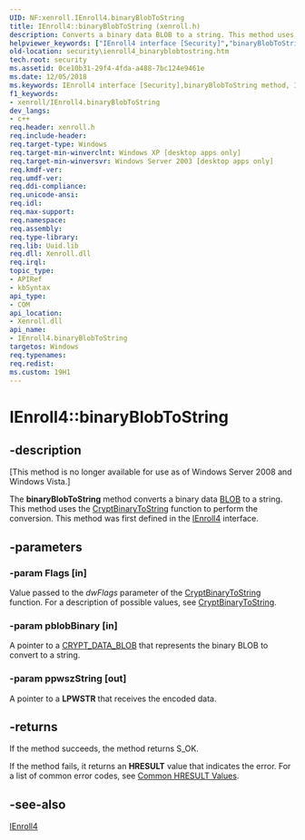 ```yaml
---
UID: NF:xenroll.IEnroll4.binaryBlobToString
title: IEnroll4::binaryBlobToString (xenroll.h)
description: Converts a binary data BLOB to a string. This method uses the CryptBinaryToString function to perform the conversion. This method was first defined in the IEnroll4 interface.
helpviewer_keywords: ["IEnroll4 interface [Security]","binaryBlobToString method","IEnroll4.binaryBlobToString","IEnroll4::binaryBlobToString","binaryBlobToString","binaryBlobToString method [Security]","binaryBlobToString method [Security]","IEnroll4 interface","security.ienroll4_binaryblobtostring","xenroll/IEnroll4::binaryBlobToString"]
old-location: security\ienroll4_binaryblobtostring.htm
tech.root: security
ms.assetid: 0ce10b31-29f4-4fda-a488-7bc124e9461e
ms.date: 12/05/2018
ms.keywords: IEnroll4 interface [Security],binaryBlobToString method, IEnroll4.binaryBlobToString, IEnroll4::binaryBlobToString, binaryBlobToString, binaryBlobToString method [Security], binaryBlobToString method [Security],IEnroll4 interface, security.ienroll4_binaryblobtostring, xenroll/IEnroll4::binaryBlobToString
f1_keywords:
- xenroll/IEnroll4.binaryBlobToString
dev_langs:
- c++
req.header: xenroll.h
req.include-header: 
req.target-type: Windows
req.target-min-winverclnt: Windows XP [desktop apps only]
req.target-min-winversvr: Windows Server 2003 [desktop apps only]
req.kmdf-ver: 
req.umdf-ver: 
req.ddi-compliance: 
req.unicode-ansi: 
req.idl: 
req.max-support: 
req.namespace: 
req.assembly: 
req.type-library: 
req.lib: Uuid.lib
req.dll: Xenroll.dll
req.irql: 
topic_type:
- APIRef
- kbSyntax
api_type:
- COM
api_location:
- Xenroll.dll
api_name:
- IEnroll4.binaryBlobToString
targetos: Windows
req.typenames: 
req.redist: 
ms.custom: 19H1
---
```


# IEnroll4::binaryBlobToString


## -description


<p class="CCE_Message">[This method is no longer available for use as of Windows Server 2008 and Windows Vista.]

The <b>binaryBlobToString</b> method converts a binary data <a href="https://docs.microsoft.com/windows/desktop/SecGloss/b-gly">BLOB</a> to a string. This method uses the 
<a href="https://docs.microsoft.com/windows/desktop/api/wincrypt/nf-wincrypt-cryptbinarytostringa">CryptBinaryToString</a> function to perform the conversion. This method was first defined in the <a href="https://docs.microsoft.com/windows/desktop/api/xenroll/nn-xenroll-ienroll4">IEnroll4</a> interface.


## -parameters




### -param Flags [in]

Value passed to the <i>dwFlags</i> parameter of the <a href="https://docs.microsoft.com/windows/desktop/api/wincrypt/nf-wincrypt-cryptbinarytostringa">CryptBinaryToString</a> function. For a description of possible values, see 
<a href="https://docs.microsoft.com/windows/desktop/api/wincrypt/nf-wincrypt-cryptbinarytostringa">CryptBinaryToString</a>.


### -param pblobBinary [in]

A pointer to a <a href="https://docs.microsoft.com/previous-versions/windows/desktop/legacy/aa381414(v=vs.85)">CRYPT_DATA_BLOB</a> that represents the binary BLOB to  convert to a string.


### -param ppwszString [out]

A pointer to a <b>LPWSTR</b> that receives the encoded data.


## -returns



 If the method succeeds, the method returns S_OK.

If the method fails, it returns an <b>HRESULT</b> value that indicates the error. For a list of common error codes, see 
<a href="https://docs.microsoft.com/windows/desktop/SecCrypto/common-hresult-values">Common HRESULT Values</a>.




## -see-also




<a href="https://docs.microsoft.com/windows/desktop/api/xenroll/nn-xenroll-ienroll4">IEnroll4</a>
 

 

